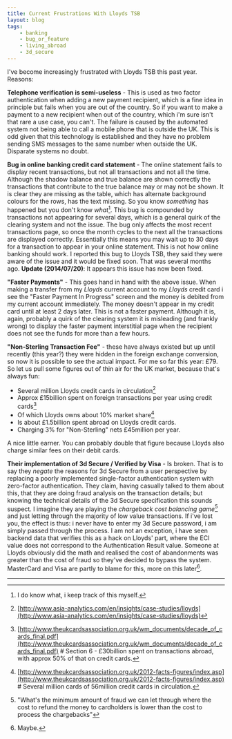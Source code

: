 ```yaml
---
title: Current Frustrations With Lloyds TSB
layout: blog
tags:
    - banking
    - bug_or_feature
    - living_abroad
    - 3d_secure
---
```

I've become increasingly frustrated with Lloyds TSB this past year. Reasons:

**Telephone verification is semi-useless** - This is used as two factor authentication when adding a new payment recipient, which is a fine idea in principle but fails when you are out of the country. So if you want to make a payment to a new recipient when out of the country, which i'm sure isn't that rare a use case, you can't. The failure is caused by the automated system not being able to call a mobile phone that is outside the UK. This is odd given that this technology is established and they have no problem sending SMS messages to the same number when outside the UK. Disparate systems no doubt.

**Bug in online banking credit card statement** - The online statement fails to display recent transactions, but not all transactions and not all the time. Although the shadow balance and true balance are shown correctly the transactions that contribute to the true balance may or may not be shown. It is clear they are missing as the table, which has alternate background colours for the rows, has the text missing. So you know *something* has happened but you don't know *what*[^1]. This bug is compounded by transactions not appearing for several days, which is a general quirk of the clearing system and not the issue. The bug only affects the most recent transactions page, so once the month cycles to the next all the transactions are displayed correctly. Essentially this means you may wait up to 30 days for a transaction to appear in your online statement. This is not how online banking should work. I reported this bug to Lloyds TSB, they said they were aware of the issue and it would be fixed soon. That was several months ago. **Update (2014/07/20)**: It appears this issue has now been fixed.

**"Faster Payments"** - This goes hand in hand with the above issue. When making a transfer from my *Lloyds* current account to my *Lloyds* credit card i see the "Faster Payment In Progress" screen and the money is debited from my current account immediately. The money doesn't appear in my credit card until at least 2 days later. This is not a faster payment. Although it is, again, probably a quirk of the clearing system it is misleading (and frankly wrong) to display the faster payment interstitial page when the recipient does not see the funds for more than a few hours.

**"Non-Sterling Transaction Fee"** - these have always existed but up until recently (this year?) they were hidden in the foreign exchange conversion, so now it is possible to see the actual impact. For me so far this year: £79. So let us pull some figures out of thin air for the UK market, because that's always fun:

* Several million Lloyds credit cards in circulation[^2]
* Approx £15billion spent on foreign transactions per year using credit cards[^3]
* Of which Lloyds owns about 10% market share[^4]
* Is about £1.5billion spent abroad on Lloyds credit cards.
* Charging 3% for "Non-Sterling" nets £45million per year.

A nice little earner. You can probably double that figure because Lloyds also charge similar fees on their debit cards.

**Their implementation of 3d Secure / Verified by Visa** - Is broken. That is to say they *negate* the reasons for 3d Secure from a user perspective by replacing a poorly implemented single-factor authentication system with zero-factor authentication. They claim, having casually talked to them about this, that they are doing fraud analysis on the transaction details; but knowing the technical details of the 3d Secure specification this sounds suspect. I imagine they are playing the *chargeback cost balancing game*[^5] and just letting through the majority of low value transactions. If i've lost you, the effect is thus: i never have to enter my 3d Secure password, i am simply passed through the process. I am not an exception, i have seen backend data that verifies this as a hack on Lloyds' part, where the ECI value does not correspond to the Authentication Result value. Someone at Lloyds obviously did the math and realised the cost of abandonments was greater than the cost of fraud so they've decided to bypass the system. MasterCard and Visa are partly to blame for this, more on this later[^6].

<hr />

[^1]: I do know what, i keep track of this myself.

[^2]: [http://www.asia-analytics.com/en/insights/case-studies/lloyds](http://www.asia-analytics.com/en/insights/case-studies/lloyds)

[^3]: [http://www.theukcardsassociation.org.uk/wm_documents/decade_of_cards_final.pdf](http://www.theukcardsassociation.org.uk/wm_documents/decade_of_cards_final.pdf) # Section 6 - £30billion spent on transactions abroad, with approx 50% of that on credit cards.

[^4]: [http://www.theukcardsassociation.org.uk/2012-facts-figures/index.asp](http://www.theukcardsassociation.org.uk/2012-facts-figures/index.asp) # Several million cards of 56million credit cards in circulation.

[^5]: "What's the minimum amount of fraud we can let through where the cost to refund the money to cardholders is lower than the cost to process the chargebacks"

[^6]: Maybe.
